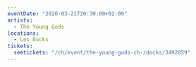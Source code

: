 ```yaml
---
eventDate: "2026-03-21T20:30:00+02:00"
artists:
  - The Young Gods
locations:
  - Les Docks
tickets:
  seetickets: "/ch/event/the-young-gods-ch-/docks/3492059"
---
```

